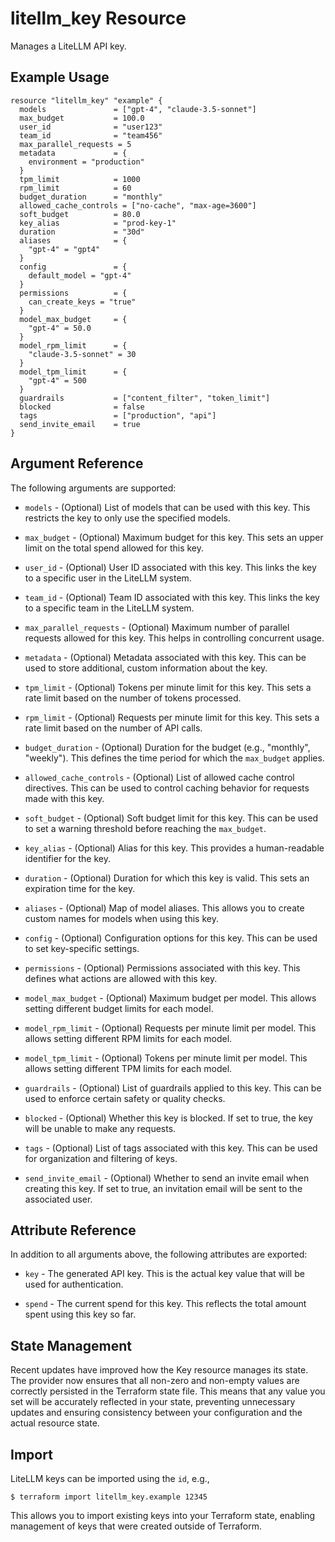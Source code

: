 # litellm_key Resource

Manages a LiteLLM API key.

## Example Usage

```hcl
resource "litellm_key" "example" {
  models               = ["gpt-4", "claude-3.5-sonnet"]
  max_budget           = 100.0
  user_id              = "user123"
  team_id              = "team456"
  max_parallel_requests = 5
  metadata             = {
    environment = "production"
  }
  tpm_limit            = 1000
  rpm_limit            = 60
  budget_duration      = "monthly"
  allowed_cache_controls = ["no-cache", "max-age=3600"]
  soft_budget          = 80.0
  key_alias            = "prod-key-1"
  duration             = "30d"
  aliases              = {
    "gpt-4" = "gpt4"
  }
  config               = {
    default_model = "gpt-4"
  }
  permissions          = {
    can_create_keys = "true"
  }
  model_max_budget     = {
    "gpt-4" = 50.0
  }
  model_rpm_limit      = {
    "claude-3.5-sonnet" = 30
  }
  model_tpm_limit      = {
    "gpt-4" = 500
  }
  guardrails           = ["content_filter", "token_limit"]
  blocked              = false
  tags                 = ["production", "api"]
  send_invite_email    = true
}
```

## Argument Reference

The following arguments are supported:

- `models` - (Optional) List of models that can be used with this key. This restricts the key to only use the specified models.

- `max_budget` - (Optional) Maximum budget for this key. This sets an upper limit on the total spend allowed for this key.

- `user_id` - (Optional) User ID associated with this key. This links the key to a specific user in the LiteLLM system.

- `team_id` - (Optional) Team ID associated with this key. This links the key to a specific team in the LiteLLM system.

- `max_parallel_requests` - (Optional) Maximum number of parallel requests allowed for this key. This helps in controlling concurrent usage.

- `metadata` - (Optional) Metadata associated with this key. This can be used to store additional, custom information about the key.

- `tpm_limit` - (Optional) Tokens per minute limit for this key. This sets a rate limit based on the number of tokens processed.

- `rpm_limit` - (Optional) Requests per minute limit for this key. This sets a rate limit based on the number of API calls.

- `budget_duration` - (Optional) Duration for the budget (e.g., "monthly", "weekly"). This defines the time period for which the `max_budget` applies.

- `allowed_cache_controls` - (Optional) List of allowed cache control directives. This can be used to control caching behavior for requests made with this key.

- `soft_budget` - (Optional) Soft budget limit for this key. This can be used to set a warning threshold before reaching the `max_budget`.

- `key_alias` - (Optional) Alias for this key. This provides a human-readable identifier for the key.

- `duration` - (Optional) Duration for which this key is valid. This sets an expiration time for the key.

- `aliases` - (Optional) Map of model aliases. This allows you to create custom names for models when using this key.

- `config` - (Optional) Configuration options for this key. This can be used to set key-specific settings.

- `permissions` - (Optional) Permissions associated with this key. This defines what actions are allowed with this key.

- `model_max_budget` - (Optional) Maximum budget per model. This allows setting different budget limits for each model.

- `model_rpm_limit` - (Optional) Requests per minute limit per model. This allows setting different RPM limits for each model.

- `model_tpm_limit` - (Optional) Tokens per minute limit per model. This allows setting different TPM limits for each model.

- `guardrails` - (Optional) List of guardrails applied to this key. This can be used to enforce certain safety or quality checks.

- `blocked` - (Optional) Whether this key is blocked. If set to true, the key will be unable to make any requests.

- `tags` - (Optional) List of tags associated with this key. This can be used for organization and filtering of keys.

- `send_invite_email` - (Optional) Whether to send an invite email when creating this key. If set to true, an invitation email will be sent to the associated user.

## Attribute Reference

In addition to all arguments above, the following attributes are exported:

- `key` - The generated API key. This is the actual key value that will be used for authentication.

- `spend` - The current spend for this key. This reflects the total amount spent using this key so far.

## State Management

Recent updates have improved how the Key resource manages its state. The provider now ensures that all non-zero and non-empty values are correctly persisted in the Terraform state file. This means that any value you set will be accurately reflected in your state, preventing unnecessary updates and ensuring consistency between your configuration and the actual resource state.

## Import

LiteLLM keys can be imported using the `id`, e.g.,

```
$ terraform import litellm_key.example 12345
```

This allows you to import existing keys into your Terraform state, enabling management of keys that were created outside of Terraform.
